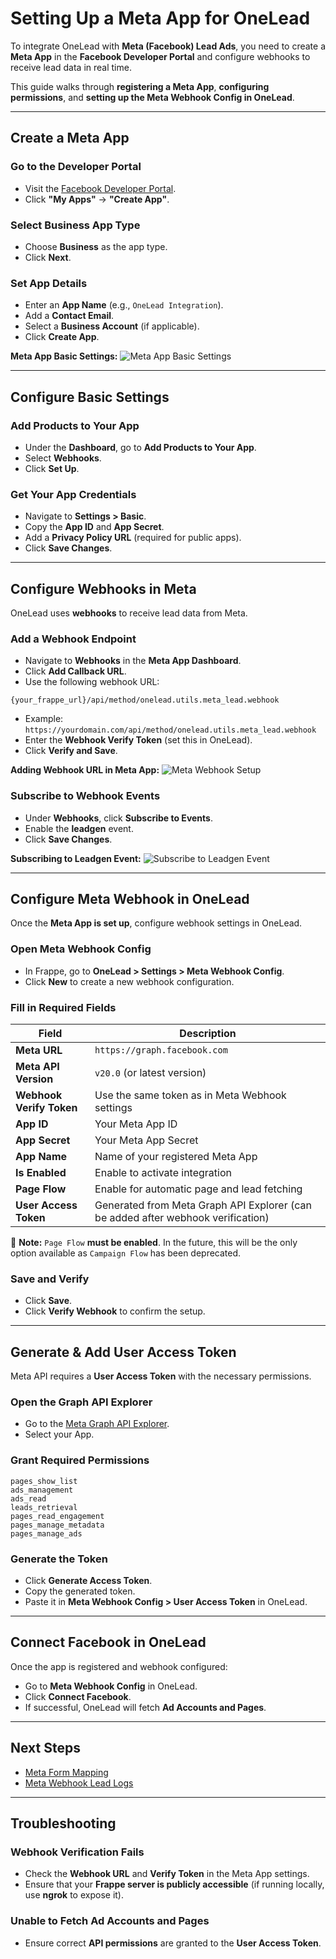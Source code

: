 # Setting Up a Meta App for OneLead

To integrate OneLead with **Meta (Facebook) Lead Ads**, you need to create a **Meta App** in the **Facebook Developer Portal** and configure webhooks to receive lead data in real time.

This guide walks through **registering a Meta App**, **configuring permissions**, and **setting up the Meta Webhook Config in OneLead**.

---

## Create a Meta App

### Go to the Developer Portal
- Visit the [Facebook Developer Portal](https://developers.facebook.com/).
- Click **"My Apps"** → **"Create App"**.

### Select Business App Type
- Choose **Business** as the app type.
- Click **Next**.

### Set App Details
- Enter an **App Name** (e.g., `OneLead Integration`).
- Add a **Contact Email**.
- Select a **Business Account** (if applicable).
- Click **Create App**.

**Meta App Basic Settings:**
![Meta App Basic Settings](../../assets/meta_app_basic_settings.png)

---

## Configure Basic Settings

### Add Products to Your App
- Under the **Dashboard**, go to **Add Products to Your App**.
- Select **Webhooks**.
- Click **Set Up**.

### Get Your App Credentials
- Navigate to **Settings > Basic**.
- Copy the **App ID** and **App Secret**.
- Add a **Privacy Policy URL** (required for public apps).
- Click **Save Changes**.

---

## Configure Webhooks in Meta

OneLead uses **webhooks** to receive lead data from Meta.

### Add a Webhook Endpoint
- Navigate to **Webhooks** in the **Meta App Dashboard**.
- Click **Add Callback URL**.
- Use the following webhook URL:
```plaintext
{your_frappe_url}/api/method/onelead.utils.meta_lead.webhook
```
- Example: `https://yourdomain.com/api/method/onelead.utils.meta_lead.webhook`
- Enter the **Webhook Verify Token** (set this in OneLead).
- Click **Verify and Save**.

**Adding Webhook URL in Meta App:**
![Meta Webhook Setup](../../assets/meta_webhook_config.png)

### Subscribe to Webhook Events
- Under **Webhooks**, click **Subscribe to Events**.
- Enable the **leadgen** event.
- Click **Save Changes**.

**Subscribing to Leadgen Event:**
![Subscribe to Leadgen Event](../../assets/meta_webhook_leadgen_sub.png)

---

## Configure Meta Webhook in OneLead

Once the **Meta App is set up**, configure webhook settings in OneLead.

### Open Meta Webhook Config
- In Frappe, go to **OneLead > Settings > Meta Webhook Config**.
- Click **New** to create a new webhook configuration.

### Fill in Required Fields

| Field | Description |
|-------|------------|
| **Meta URL** | `https://graph.facebook.com` |
| **Meta API Version** | `v20.0` (or latest version) |
| **Webhook Verify Token** | Use the same token as in Meta Webhook settings |
| **App ID** | Your Meta App ID |
| **App Secret** | Your Meta App Secret |
| **App Name** | Name of your registered Meta App |
| **Is Enabled** | Enable to activate integration |
| **Page Flow** | Enable for automatic page and lead fetching |
| **User Access Token** | Generated from Meta Graph API Explorer (can be added after webhook verification) |

📌 **Note:** `Page Flow` **must be enabled**. In the future, this will be the only option available as `Campaign Flow` has been deprecated.

### Save and Verify
- Click **Save**.
- Click **Verify Webhook** to confirm the setup.

---

## Generate & Add User Access Token

Meta API requires a **User Access Token** with the necessary permissions.

### Open the Graph API Explorer
- Go to the [Meta Graph API Explorer](https://developers.facebook.com/tools/explorer/).
- Select your App.

### Grant Required Permissions

```plaintext
pages_show_list
ads_management
ads_read
leads_retrieval
pages_read_engagement
pages_manage_metadata
pages_manage_ads
```

### Generate the Token
- Click **Generate Access Token**.
- Copy the generated token.
- Paste it in **Meta Webhook Config > User Access Token** in OneLead.

---

## Connect Facebook in OneLead

Once the app is registered and webhook configured:
- Go to **Meta Webhook Config** in OneLead.
- Click **Connect Facebook**.
- If successful, OneLead will fetch **Ad Accounts and Pages**.

---

## Next Steps

- [Meta Form Mapping](meta_form_mapping.md)
- [Meta Webhook Lead Logs](meta_webhook_lead_logs.md)


---

## Troubleshooting

### Webhook Verification Fails
- Check the **Webhook URL** and **Verify Token** in the Meta App settings.
- Ensure that your **Frappe server is publicly accessible** (if running locally, use **ngrok** to expose it).

### Unable to Fetch Ad Accounts and Pages
- Ensure correct **API permissions** are granted to the **User Access Token**.
